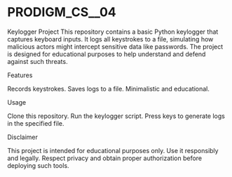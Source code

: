 # PRODIGM_CS__04
Keylogger Project
This repository contains a basic Python keylogger that captures keyboard inputs. It logs all keystrokes to a file, simulating how malicious actors might intercept sensitive data like passwords. The project is designed for educational purposes to help understand and defend against such threats.

Features


Records keystrokes.
Saves logs to a file.
Minimalistic and educational.


Usage


Clone this repository.
Run the keylogger script.
Press keys to generate logs in the specified file.


Disclaimer


This project is intended for educational purposes only. Use it responsibly and legally. Respect privacy and obtain proper authorization before deploying such tools.

